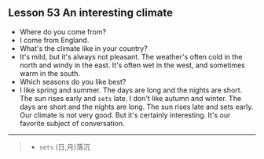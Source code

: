 ## Lesson 53 An interesting climate

- Where do you come from?
- I come from England.
- What's the climate like in your country?
- It's mild, but it's always not pleasant. The weather's often cold in the north and windy in the east. It's often wet in the west, and sometimes warm in the south.
- Which seasons do you like best?
- I like spring and summer. The days are long and the nights are short. The sun rises early and `sets` late. I don't like autumn and winter. The days are short and the nights are long. The sun rises late and sets early. Our climate is not very good. But it's certainly interesting. It's our favorite subject of conversation. 

---

> - `sets` (日,月)落沉